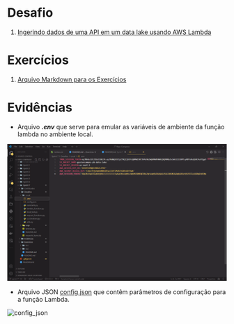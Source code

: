 # Desafio

1. [Ingerindo dados de uma API em um data lake usando AWS Lambda](Desafios/)

# Exercícios

1. [Arquivo Markdown para os Exercícios](Exercícios/)

# Evidências

* Arquivo ***.env*** que serve para emular as variáveis de ambiente da função lambda no ambiente local.

![local_env_vars](Evidências/local_env_vars.png)

* Arquivo JSON [config.json](Desafios/Local/config.json) que contêm parâmetros de configuração para a função Lambda.

![config_json](Evidências/config_json.png)

